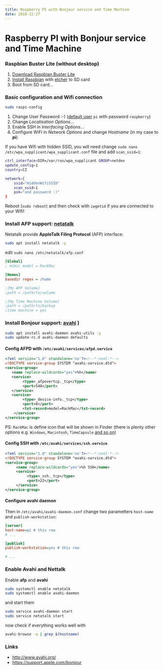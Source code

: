 ```yaml
---
title: Raspberry PI with Bonjour service and Time Machine
date: 2018-12-27
---
```


# Raspberry PI with Bonjour service and Time Machine

### Raspbian Buster Lite (without desktop)

1. [Download Raspbian Buster Lite](https://downloads.raspberrypi.org/raspbian_lite_latest)
2. [Install Raspbian](https://www.raspberrypi.org/documentation/installation/installing-images/README.md) with [etcher](https://www.balena.io/etcher/) to SD card
3. Boot from SD card...

### Basic configuration and Wifi connection

```bash
sudo raspi-config
```

1. Change User Password :-) ([default user](https://www.raspberrypi.org/documentation/linux/usage/users.md) `pi` with password `raspberry`)
2. Change *Localisation Options*...
3. Enable SSH in *Interfacing Options*...
4. Configure WiFi in *Network Options* and change *Hostname* (in my case to **pi**)

If you have Wifi with hidden SSID, you will need change `sudo nano /etc/wpa_supplicant/wpa_supplicant.conf` file
and add `scan_ssid=1`:

```bash
ctrl_interface=DIR=/var/run/wpa_supplicant GROUP=netdev
update_config=1
country=CZ

network={
	ssid="HiddenWifiSSID"
	scan_ssid=1
	psk="and password :)"
}
```

Reboot (`sudo reboot`) and then check with `iwgetid` if you are connected to your Wifi!

### Install AFP support: [netatalk](http://netatalk.sourceforge.net/)

Netatalk provide **AppleTalk Filing Protocol** (AFP) interface:

```bash
sudo apt install netatalk -y
```

edit `sudo nano /etc/netatalk/afp.conf`

```ini
[Global]
; mimic model = RackMac

[Homes]
basedir regex = /home

;[My AFP Volume]
;path = /path/to/volume

;[My Time Machine Volume]
;path = /path/to/backup
;time machine = yes
```

### Install Bonjour support: [avahi](https://www.avahi.org/) )

```bash
sudo apt install avahi-daemon avahi-utils -y
sudo update-rc.d avahi-daemon defaults
```

#### Config AFPD with `/etc/avahi/services/afpd.service`

```xml
<?xml version="1.0" standalone='no'?><!--*-nxml-*-->
<!DOCTYPE service-group SYSTEM "avahi-service.dtd">
<service-group>
   <name replace-wildcards="yes">%h</name>
   <service>
        <type>_afpovertcp._tcp</type>
        <port>548</port>
   </service>
   <service>
        <type>_device-info._tcp</type>
        <port>0</port>
        <txt-record>model=RackMac</txt-record>
    </service>
</service-group>
```

PS: `RackMac` is define icon that will be shown in Finder (there is plenty other options e.g. `Windows`, `Macintosh`, `TimeCapsule` [and so on](https://www.google.com/?q=avahi%20icons))

#### Config SSH with `/etc/avahi/services/ssh.service`

```xml
<?xml version="1.0" standalone='no'?><!--*-nxml-*-->
<!DOCTYPE service-group SYSTEM "avahi-service.dtd">
<service-group>
     <name replace-wildcards="yes">%h SSH</name>
     <service>
          <type>_ssh._tcp</type>
          <port>22</port>
     </service>
</service-group>
```

#### Configure avahi daemon

Then in `/etc/avahi/avahi-daemon.conf` change two parametters `host-name` and `publish-workstation`:

```ini
[server]
host-name=pi # this row
# ...

[publish]
publish-workstation=yes # this row

# ...
```

### Enable Avahi and Nettalk

Enable **afp** and **avahi**

```bash
sudo systemctl enable netatalk
sudo systemctl enable avahi-daemon
```

and start them

```bash
sudo service avahi-daemon start
sudo service netatalk start
```

now check if everything works well with

```bash
avahi-browse -a | grep $(hostname)
```

### Links

* http://www.avahi.org/
* https://support.apple.com/bonjour
